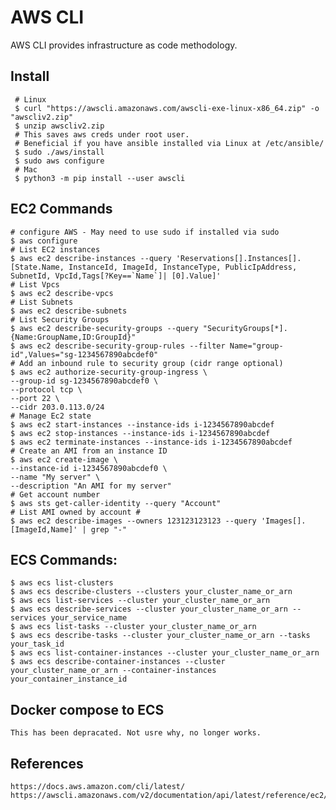 AWS CLI
========

AWS CLI provides infrastructure as code methodology. 

Install
-------

     # Linux
     $ curl "https://awscli.amazonaws.com/awscli-exe-linux-x86_64.zip" -o "awscliv2.zip"
     $ unzip awscliv2.zip
     # This saves aws creds under root user.
     # Beneficial if you have ansible installed via Linux at /etc/ansible/ 
     $ sudo ./aws/install
     $ sudo aws configure
     # Mac
     $ python3 -m pip install --user awscli

EC2 Commands
--------------

    # configure AWS - May need to use sudo if installed via sudo 
    $ aws configure
    # List EC2 instances
    $ aws ec2 describe-instances --query 'Reservations[].Instances[].[State.Name, InstanceId, ImageId, InstanceType, PublicIpAddress, SubnetId, VpcId,Tags[?Key==`Name`]| [0].Value]' 
    # List Vpcs
    $ aws ec2 describe-vpcs
    # List Subnets
    $ aws ec2 describe-subnets
    # List Security Groups
    $ aws ec2 describe-security-groups --query "SecurityGroups[*].{Name:GroupName,ID:GroupId}"
    $ aws ec2 describe-security-group-rules --filter Name="group-id",Values="sg-1234567890abcdef0"
    # Add an inbound rule to security group (cidr range optional)
    $ aws ec2 authorize-security-group-ingress \
    --group-id sg-1234567890abcdef0 \
    --protocol tcp \
    --port 22 \
    --cidr 203.0.113.0/24
    # Manage Ec2 state
    $ aws ec2 start-instances --instance-ids i-1234567890abcdef
    $ aws ec2 stop-instances --instance-ids i-1234567890abcdef
    $ aws ec2 terminate-instances --instance-ids i-1234567890abcdef
    # Create an AMI from an instance ID
    $ aws ec2 create-image \
    --instance-id i-1234567890abcdef0 \
    --name "My server" \
    --description "An AMI for my server"
    # Get account number
    $ aws sts get-caller-identity --query "Account"
    # List AMI owned by account #
    $ aws ec2 describe-images --owners 123123123123 --query 'Images[].[ImageId,Name]' | grep "-"

ECS Commands:
-------------

    $ aws ecs list-clusters
    $ aws ecs describe-clusters --clusters your_cluster_name_or_arn
    $ aws ecs list-services --cluster your_cluster_name_or_arn
    $ aws ecs describe-services --cluster your_cluster_name_or_arn --services your_service_name
    $ aws ecs list-tasks --cluster your_cluster_name_or_arn
    $ aws ecs describe-tasks --cluster your_cluster_name_or_arn --tasks your_task_id
    $ aws ecs list-container-instances --cluster your_cluster_name_or_arn
    $ aws ecs describe-container-instances --cluster your_cluster_name_or_arn --container-instances your_container_instance_id

Docker compose to ECS
---------------------

    This has been depracated. Not usre why, no longer works. 

References
----------

    https://docs.aws.amazon.com/cli/latest/
    https://awscli.amazonaws.com/v2/documentation/api/latest/reference/ec2/index.html
